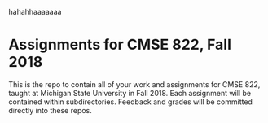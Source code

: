 hahahhaaaaaaa
# Assignments for CMSE 822, Fall 2018

This is the repo to contain all of your work and assignments for CMSE 822, taught at Michigan State University in Fall 2018. Each assignment will be contained within subdirectories. Feedback and grades will be committed directly into these repos.
